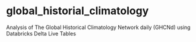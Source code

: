 # global_historial_climatology
Analysis of The Global Historical Climatology Network daily (GHCNd) using Databricks Delta Live Tables

